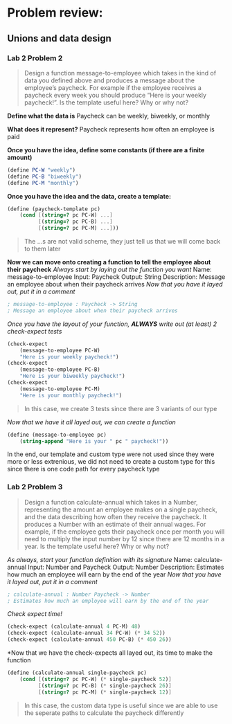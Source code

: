 # Problem review:

## Unions and data design

### Lab 2 Problem 2
> Design a function message-to-employee which takes in the kind of data you defined above and
produces a message about the employee’s paycheck. For example if the employee receives a paycheck
every week you should produce “Here is your weekly paycheck!”. Is the template useful here? Why or
why not?

**Define what the data is**
    Paycheck can be weekly, biweekly, or monthly
    
 **What does it represent?**
    Paycheck represents how often an employee is paid
    
 **Once you have the idea, define some constants (if there are a finite amount)**
 ```scheme
 (define PC-W "weekly")
 (define PC-B "biweekly")
 (define PC-M "monthly")
```

**Once you have the idea and the data, create a template:**
```scheme
(define (paycheck-template pc)
    (cond [(string=? pc PC-W) ...]
          [(string=? pc PC-B) ...]
          [(string=? pc PC-M) ...]))
```
> The ...s are not valid scheme, they just tell us that we will come back to them later

**Now we can move onto creating a function to tell the employee about their paycheck**
*Always start by laying out the function you want*
Name: message-to-employee
Input: Paycheck
Output: String
Description: Message an employee about when their paycheck arrives
*Now that you have it layed out, put it in a comment*
```scheme
; message-to-employee : Paycheck -> String
; Message an employee about when their paycheck arrives
```

*Once you have the layout of your function, **ALWAYS** write out (at least) 2 check-expect tests*
```scheme
(check-expect
    (message-to-employee PC-W)
    "Here is your weekly paycheck!")
(check-expect
    (message-to-employee PC-B)
    "Here is your biweekly paycheck!")
(check-expect
    (message-to-employee PC-M)
    "Here is your monthly paycheck!")
```
> In this case, we create 3 tests since there are 3 variants of our type

*Now that we have it all layed out, we can create a function*
```scheme
(define (message-to-employee pc)
    (string-append "Here is your " pc " paycheck!"))
```

In the end, our template and custom type were not used since they were more or less extrenious,
we did not need to create a custom type for this since there is one code path for every paycheck type

### Lab 2 Problem 3
> Design a function calculate-annual which takes in a Number, representing the amount an employee makes
on a single paycheck, and the data describing how often they receive the paycheck. It produces a Number
with an estimate of their annual wages. For example, if the employee gets their paycheck once per month
you will need to multiply the input number by 12 since there are 12 months in a year. Is the template useful
here? Why or why not?

*As always, start your function definition with its signature*
Name: calculate-annual
Input: Number and Paycheck
Output: Number
Description: Estimates how much an employee will earn by the end of the year
*Now that you have it layed out, put it in a comment*
```scheme
; calculate-annual : Number Paycheck -> Number
; Estimates how much an employee will earn by the end of the year
```

*Check expect time!*
```scheme
(check-expect (calculate-annual 4 PC-M) 48)
(check-expect (calculate-annual 34 PC-W) (* 34 52))
(check-expect (calculate-annual 450 PC-B) (* 450 26))
```

*Now that we have the check-expects all layed out, its time to make the function
```scheme
(define (calculate-annual single-paycheck pc)
    (cond [(string=? pc PC-W) (* single-paycheck 52)]
          [(string=? pc PC-B) (* single-paycheck 26)]
          [(string=? pc PC-M) (* single-paycheck 12)]
```
> In this case, the custom data type is useful since we are able to use the seperate paths to calculate the paycheck differently
